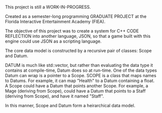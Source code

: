 
This project is still a WORK-IN-PROGRESS.

Created as a semester-long programming GRADUATE PROJECT at the Florida Interactive Entertainment Academy (FIEA).

The objective of this project was to create a system for C++ CODE REFLECTION into another language, JSON, so that a game built with this engine could use JSON as a scripting language.


The core data model is constructed by a recursive pair of classes: Scope and Datum. 

DATUM is much like std::vector, but rather than evaluating the data type it contains at compile-time, Datum does so at run-time. One of the data types Datum can wrap is a pointer to a Scope.
SCOPE is a class that maps names to Datums. For example, it can map "Health" to a Datum containing a float. 
A Scope could have a Datum that points another Scope. For example, a Mage (deriving from Scope), could have a Datum that points to a Staff (deriving from Scope), and have it named "Staff".

In this manner, Scope and Datum form a heirarchical data model.

